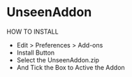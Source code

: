 # UnseenAddon

HOW TO INSTALL

- Edit > Preferences > Add-ons
- Install Button
- Select the UnseenAddon.zip 
- And Tick the Box to Active the Addon
